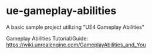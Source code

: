 # ue-gameplay-abilities
A basic sample project utilizing "UE4 Gameplay Abilities"

Gameplay Abilities Tutorial/Guide: https://wiki.unrealengine.com/GameplayAbilities_and_You
